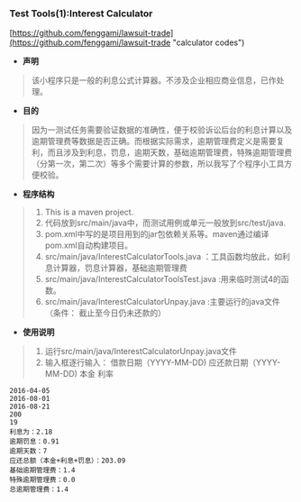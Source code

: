 ### Test Tools(1):Interest Calculator  ###
[https://github.com/fenggami/lawsuit-trade](https://github.com/fenggami/lawsuit-trade "calculator codes")

- **声明**
> 该小程序只是一般的利息公式计算器。不涉及企业相应商业信息，已作处理。


- **目的**
> 因为一测试任务需要验证数据的准确性，便于校验诉讼后台的利息计算以及逾期管理费等数据是否正确。而根据实际需求，逾期管理费定义是需要复利，而且涉及到利息，罚息，逾期天数，基础逾期管理费，特殊逾期管理费（分第一次，第二次）等多个需要计算的参数，所以我写了个程序小工具方便校验。

- **程序结构**
> 
>1. This is a maven project.
>2. 代码放到src/main/java中，而测试用例或单元一般放到src/test/java. 
>3. pom.xml中写的是项目用到的jar包依赖关系等。maven通过编译pom.xml自动构建项目。
>4. src/main/java/InterestCalculatorTools.java ：工具函数均放此，如利息计算器，罚息计算器，基础逾期管理费
>5. src/main/java/InterestCalculatorToolsTest.java :用来临时测试4的函数。
>6. src/main/java/InterestCalculatorUnpay.java :主要运行的java文件（条件： 截止至今日仍未还款的）
>

- **使用说明**
>
>1. 运行src/main/java/InterestCalculatorUnpay.java文件
>2. 输入框逐行输入：
>	借款日期（YYYY-MM-DD)
>	应还款日期（YYYY-MM-DD)
>	本金
>	利率
>

    2016-04-05
    2016-08-01
    2016-08-21
    200
    19
    利息为：2.18
    逾期罚息：0.91
    逾期天数：7
    应还总额（本金+利息+罚息）：203.09
    基础逾期管理费：1.4
    特殊逾期管理费：0.0
    总逾期管理费：1.4

